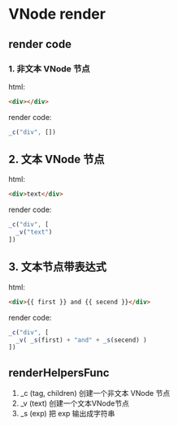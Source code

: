# VNode render

## render code

### 1. 非文本 VNode 节点

html:

```html
<div></div>
```

render code:

```javascript
_c("div", [])
```

## 2. 文本 VNode 节点

html:

```html
<div>text</div>
```

render code:

```javascript
_c("div", [
  _v("text")
])
```

## 3. 文本节点带表达式

html:

```html
<div>{{ first }} and {{ secend }}</div>
```

render code:

```javascript
_c("div", [
  _v( _s(first) + "and" + _s(secend) )
])
```

## renderHelpersFunc

1. _c (tag, children)  创建一个非文本 VNode 节点
2. _v (text)  创建一个文本VNode节点
3. _s (exp)  把 exp 输出成字符串